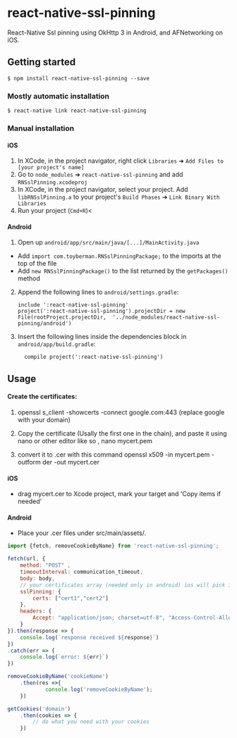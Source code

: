 
# react-native-ssl-pinning

React-Native Ssl pinning using OkHttp 3 in Android, and AFNetworking on iOS. 
## Getting started

`$ npm install react-native-ssl-pinning --save`

### Mostly automatic installation

`$ react-native link react-native-ssl-pinning`

### Manual installation


#### iOS

1. In XCode, in the project navigator, right click `Libraries` ➜ `Add Files to [your project's name]`
2. Go to `node_modules` ➜ `react-native-ssl-pinning` and add `RNSslPinning.xcodeproj`
3. In XCode, in the project navigator, select your project. Add `libRNSslPinning.a` to your project's `Build Phases` ➜ `Link Binary With Libraries`
4. Run your project (`Cmd+R`)<

#### Android

1. Open up `android/app/src/main/java/[...]/MainActivity.java`
  - Add `import com.toyberman.RNSslPinningPackage;` to the imports at the top of the file
  - Add `new RNSslPinningPackage()` to the list returned by the `getPackages()` method
2. Append the following lines to `android/settings.gradle`:
  	```
  	include ':react-native-ssl-pinning'
  	project(':react-native-ssl-pinning').projectDir = new File(rootProject.projectDir, 	'../node_modules/react-native-ssl-pinning/android')
  	```
3. Insert the following lines inside the dependencies block in `android/app/build.gradle`:
  	```
      compile project(':react-native-ssl-pinning')
  	```


## Usage

#### Create the certificates:
1. openssl s_client -showcerts -connect google.com:443 (replace google with your domain)

2. Copy the certificate (Usally the first one in the chain), and paste it using nano or other editor like so , nano mycert.pem
3. convert it to .cer with this command
openssl x509 -in mycert.pem -outform der -out mycert.cer 

#### iOS
 - drag mycert.cer to Xcode project, mark your target and 'Copy items if needed'

#### Android
 -  Place your .cer files under src/main/assets/.
```javascript
import {fetch, removeCookieByName} from 'react-native-ssl-pinning';

fetch(url, {
	method: "POST" ,
	timeoutInterval: communication_timeout,
	body: body,
	// your certificates array (needed only in android) ios will pick it automatically
	sslPinning: {
		certs: ["cert1","cert2"]
	},
	headers: {
		Accept: "application/json; charset=utf-8", "Access-Control-Allow-Origin": "*", "e_platform": "mobile",
	}
}).then(response => {
	console.log(`response received ${response}`)
})
.catch(err => {
	console.log(`error: ${err}`)
})

removeCookieByName('cookieName')
	.then(res =>{
		    console.log('removeCookieByName');
	})

getCookies('domain')
	.then(cookies => {
		// do what you need with your cookies
	})
```
  
